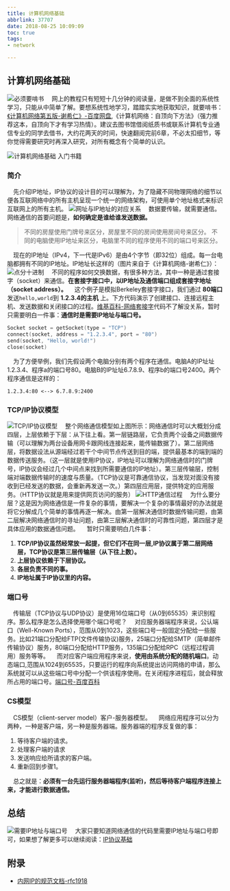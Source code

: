```yaml
---
title: 计算机网络基础
abbrlink: 37707
date: 2018-08-25 10:09:09
toc: true
tags:
- network

---
```


## 计算机网络基础
![必须要啃书](http://ww1.sinaimg.cn/large/005BIQVbgy1fxa5xk5h9gj30rj09rq55.jpg)
&emsp;网上的教程只有短短十几分钟的阅读量，是做不到全面的系统性学习，只能从中简单了解。要想系统性地学习，踏踏实实地获取知识，就要啃书：[《计算机网络第五版-谢希仁》-百度网盘](https://pan.baidu.com/s/1MCiXSAIv0hPSqwf_gWcHGw),《计算机网络：自顶向下方法》（强力推荐这本，自顶向下才有学习热情）。建议去图书馆借阅纸质书或联系计算机专业通信专业的同学去借书，大约花两天的时间，快速翻阅完前6章，不必太扣细节，等你觉得需要研究时再深入研究，对所有概念有个简单的认识。

![计算机网络基础 入门书籍](http://ww1.sinaimg.cn/large/005BIQVbgy1fz2viksb8vj30ss0exq8m.jpg)

### 简介
&emsp;先介绍IP地址，IP协议的设计目的可以理解为，为了隐藏不同物理网络的细节以便各互联网络中的所有主机呈现一个统一的网络架构，可使用单个地址格式来标识互联网上的所有主机。
![网址与IP地址的对应关系](http://ww1.sinaimg.cn/large/005BIQVbgy1fxc1esn0w7j30rk0k2diz.jpg)
&emsp;数据要传输，就需要通信。网络通信的首要问题是，__如何确定是谁给谁发送数据。__
> 不同的房屋使用门牌号来区分，房屋里不同的房间使用房间号来区分。
不同的电脑使用IP地址来区分，电脑里不同的程序使用不同的端口号来区分。

&emsp;现在的IP地址（IPv4，下一代是IPv6）是由4个字节（即32位）组成。每一台电脑都拥有不同的IP地址。IP地址长这样的（图片来自于《计算机网络-谢希仁》）：
![点分十进制](http://ww1.sinaimg.cn/large/005BIQVbgy1fuo1rwsry0j30t3097jtr.jpg)
&emsp;不同的程序如何交换数据，有很多种方法，其中一种是通过套接字（socket）来通信。__在套接字接口中，以IP地址及通信端口组成套接字地址（socket address）。__
&emsp;这个例子是模拟Berkeley套接字接口，我们通过 __80端口__ 发送`hello,world`到 __1.2.3.4的主机__ 上。下方代码演示了创建接口、连接远程主机、发送数据和关闭接口的过程。[维基百科-网络套接字](https://zh.wikipedia.org/wiki/%E7%B6%B2%E8%B7%AF%E6%8F%92%E5%BA%A7)代码不了解没关系，暂时只需要明白一件事：__通信时是需要IP地址与端口号。__ 
```c
Socket socket = getSocket(type = "TCP")
connect(socket, address = "1.2.3.4", port = "80")
send(socket, "Hello, world!")
close(socket)
```
&emsp;为了方便举例，我们先假设两个电脑分别有两个程序在通信。电脑A的IP址址1.2.3.4、程序a的端口号80。电脑B的IP址址6.7.8.9、程序b的端口号2400。两个程序通信是这样的：
```
1.2.3.4:80 <--> 6.7.8.9:2400 
```

### TCP/IP协议模型
![TCP/IP协议模型](http://ww1.sinaimg.cn/large/005BIQVbgy1fvi66culs3j30if0d674z.jpg)
&emsp;整个网络通信模型如上图所示：网络通信时可以大概划分成四层，上层依赖于下层：从下往上看。第一层链路层，它负责两个设备之间数据传输（可以理解为两台设备用网卡跟网线连接起来，能传输数据了）。第二层网络层，将数据设法从源端经过若干个中间节点传送到目的端，提供最基本的端到端的数据传送服务。（这一层就是使用IP协议，IP地址可以理解为网络通信时的门牌号，IP协议会经过几个中间点来找到所需要通信的IP地址）。第三层传输层，控制端对端数据传输时的速度与质量。（TCP协议是可靠通信协议，当发现对面没有接收到已经发送的数据，会重新再发送一次。）第四层应用层，提供特定的应用服务。（HTTP协议就是用来提供网页访问的服务）
![HTTP通信过程](http://ww1.sinaimg.cn/large/005BIQVbgy1fvi5wtnbqej30h80dbmx6.jpg)
&emsp;为什么要分层？这是因为网络通信是一件复杂的事情，要解决一个复杂的事情最好的办法就是将它分解成几个简单的事情再逐一解决。由第一层解决通信时数据传输问题，由第二层解决网络通信时的寻址问题，由第三层解决通信时的可靠性问题，第四层才是具体应用的数据通信问题。
&emsp;暂时只需要明白几件事：
1. __TCP/IP协议虽然经常放一起提，但它们不在同一层,IP协议属于第二层网络层，TCP协议是第三层传输层（从下往上数）。__
2. __上层协议依赖于下层协议。__
3. __各层负责不同的事。__
4. __IP地址属于IP协议里的内容。__


### 端口号
&emsp;传输层（TCP协议与UDP协议）是使用16位端口号（从0到65535）来识别程序。那么程序是怎么选择使用哪个端口号呢？
&emsp;对应服务器端程序来说，公认端口（Well-Known Ports），范围从0到1023，这些端口号一般固定分配给一些服务。比如21端口分配给FTP(文件传输协议)服务，25端口分配给SMTP（简单邮件传输协议）服务，80端口分配给HTTP服务，135端口分配给RPC（远程过程调用）服务等等。
&emsp;而对应客户端应用程序来说，__使用由系统分配的随机端口__。动态端口,范围从1024到65535，只要运行的程序向系统提出访问网络的申请，那么系统就可以从这些端口号中分配一个供该程序使用。在关闭程序进程后，就会释放所占用的端口号。[端口号-百度百科](https://baike.baidu.com/item/%E7%AB%AF%E5%8F%A3%E5%8F%B7)

### CS模型
&emsp;CS模型（client-server model）客户-服务器模型。
&emsp;网络应用程序可以分为两种，一种是客户端，另一种是服务器端。服务器端的程序反复做的事：
1. 等待客户端的请求。
2. 处理客户端的请求
3. 发送响应给所请求的客户端。
4. 重新回到步骤1。

&emsp;总之就是：__必须有一台先运行服务器端程序(监听)，然后等待客户端程序连接上来，才能进行数据通信。__
## 总结
![需要IP地址与端口号](http://ww1.sinaimg.cn/large/005BIQVbgy1fxc0p953cuj30su0klacw.jpg)
&emsp;大家只要知道网络通信的代码里需要IP地址与端口号即可，如果想了解更多可以继续阅读：[IP协议基础](/posts/37286)



## 附录
- [内网IP的规范文档-rfc1918](https://tools.ietf.org/html/rfc1918)









